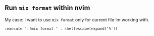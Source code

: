## Run `mix format` within nvim


My case: I want to use `mix format` only for current file Im working with.

`:execute ':!mix format ' . shellescape(expand('%'))`

